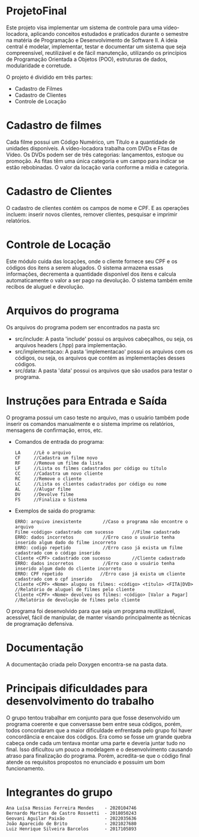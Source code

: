# ProjetoFinal

Este projeto visa implementar um sistema de controle para uma vídeo-locadora, aplicando conceitos estudados e praticados durante o semestre na matéria de Programação e Desenvolvimento de Software II. A ideia central é modelar, implementar, testar e documentar um sistema que seja compreensível, reutilizável e de fácil manutenção, utilizando os princípios de Programação Orientada a Objetos (POO), estruturas de dados, modularidade e corretude.

O projeto é dividido em três partes:
  - Cadastro de Filmes  
  - Cadastro de Clientes  
  - Controle de Locação
    
# Cadastro de filmes
  Cada filme possui um Código Numérico, um Título e a quantidade de unidades disponíveis. A vídeo-locadora trabalha com DVDs e Fitas de Vídeo. Os DVDs podem ser de três categorias: lançamentos, estoque ou promoção. As fitas têm uma única categoria e um campo para indicar se estão rebobinadas. O valor da locação varia conforme a mídia e categoria.

# Cadastro de Clientes
  O cadastro de clientes contém os campos de nome e CPF. E as operações incluem: inserir novos clientes, remover clientes, pesquisar e imprimir relatórios.

# Controle de Locação
  Este módulo cuida das locações, onde o cliente fornece seu CPF e os códigos dos itens a serem alugados. O sistema armazena essas informações, decrementa a quantidade disponível dos itens e calcula automaticamente o valor a ser pago na devolução. O sistema também emite recibos de aluguel e devolução.

# Arquivos do programa
  Os arquivos do programa podem ser encontrados na pasta src
  - src/include: A pasta 'include' possui os arquivos cabeçalhos, ou seja, os arquivos headers (.hpp) para implementação.
  - src/implementacao: A pasta 'implementacao' possui os arquivos com os códigos, ou seja, os arquivos que contém as implementações desses códigos. 
  - src/data: A pasta 'data' possui os arquivos que são usados para testar o programa.

# Instruções para Entrada e Saída
O programa possui um caso teste no arquivo, mas o usuário também pode inserir os comandos manualmente e o sistema imprime os relatórios, mensagens de confirmação, erros, etc.
  - Comandos de entrada do programa:
    ```
    LA     //Lê o arquivo
    CF     //Cadastra um filme novo
    RF     //Remove um filme da lista
    LF     //Lista os filmes cadastrados por código ou título
    CC     //Cadastra um novo cliente
    RC     //Remove o cliente
    LC     //Lista os clientes cadastrados por código ou nome
    AL     //Alugar filme
    DV     //Devolve filme
    FS     //Finaliza o Sistema
    ```
  - Exemplos de saida do programa:
    ```
    ERRO: arquivo inexistente        //Caso o programa não encontre o arquivo
    Filme <código> cadastrado com sucesso       //Filme cadastrado
    ERRO: dados incorretos           //Erro caso o usuário tenha inserido algum dado do filme incorreto
    ERRO: codigo repetido            //Erro caso já exista um filme cadastrado com o código inserido
    Cliente <CPF> cadastrado com sucesso        //Cliente cadastrado
    ERRO: dados incorretos           //Erro caso o usuário tenha inserido algum dado do cliente incorreto
    ERRO: CPF repetido              //Erro caso já exista um cliente cadastrado com o cpf inserido
    Cliente <CPF> <Nome> alugou os filmes: <código> <título> <FITA|DVD>          //Relatório de aluguel de filmes pelo cliente
    Cliente <CPF> <Nome> devolveu os filmes: <código> [Valor a Pagar]            //Relatório de devolução de filmes pelo cliente 
    ```

  O programa foi desenvolvido para que seja um programa reutilizável, acessível, fácil de manipular, de manter visando principalmente as técnicas de programação defensiva.

# Documentação
  A documentação criada pelo Doxygen encontra-se na pasta data.
  
# Principais dificuldades para desenvolvimento do trabalho
  O grupo tentou trabalhar em conjunto para que fosse desenvolvido um programa coerente e que conversasse bem entre seua códigos, porém, todos concordaram que a maior dificuldade enfrentada pelo grupo foi haver concordância e encaixe dos códigos. Era como se fosse um grande quebra cabeça onde cada um tentava montar uma parte e deveria juntar tudo no final. Isso dificultou um pouco a modelagem e o desenvolvimento causando atraso para finalização do programa. Porém, acredita-se que o código final atende os requisitos propostos no enunciado e possuim um bom funcionamento.

# Integrantes do grupo
```
Ana Luísa Messias Ferreira Mendes    - 2020104746
Bernardo Martins de Castro Rossetti  - 2018050243
Geovani Aguilar Paixão               - 2022035636
João Aparecido de Brito              - 2021027680
Luiz Henrique Silveira Barcelos      - 2017105893
